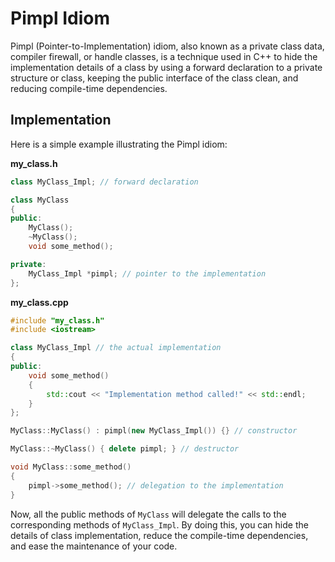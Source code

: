 # Pimpl Idiom

Pimpl (Pointer-to-Implementation) idiom, also known as a private class data, compiler firewall, or handle classes, is a technique used in C++ to hide the implementation details of a class by using a forward declaration to a private structure or class, keeping the public interface of the class clean, and reducing compile-time dependencies.

## Implementation

Here is a simple example illustrating the Pimpl idiom:

**my_class.h**
```cpp
class MyClass_Impl; // forward declaration

class MyClass
{
public:
    MyClass();
    ~MyClass();
    void some_method();

private:
    MyClass_Impl *pimpl; // pointer to the implementation
};
```

**my_class.cpp**
```cpp
#include "my_class.h"
#include <iostream>

class MyClass_Impl // the actual implementation
{
public:
    void some_method()
    {
        std::cout << "Implementation method called!" << std::endl;
    }
};

MyClass::MyClass() : pimpl(new MyClass_Impl()) {} // constructor

MyClass::~MyClass() { delete pimpl; } // destructor

void MyClass::some_method()
{
    pimpl->some_method(); // delegation to the implementation
}
```

Now, all the public methods of `MyClass` will delegate the calls to the corresponding methods of `MyClass_Impl`. By doing this, you can hide the details of class implementation, reduce the compile-time dependencies, and ease the maintenance of your code.